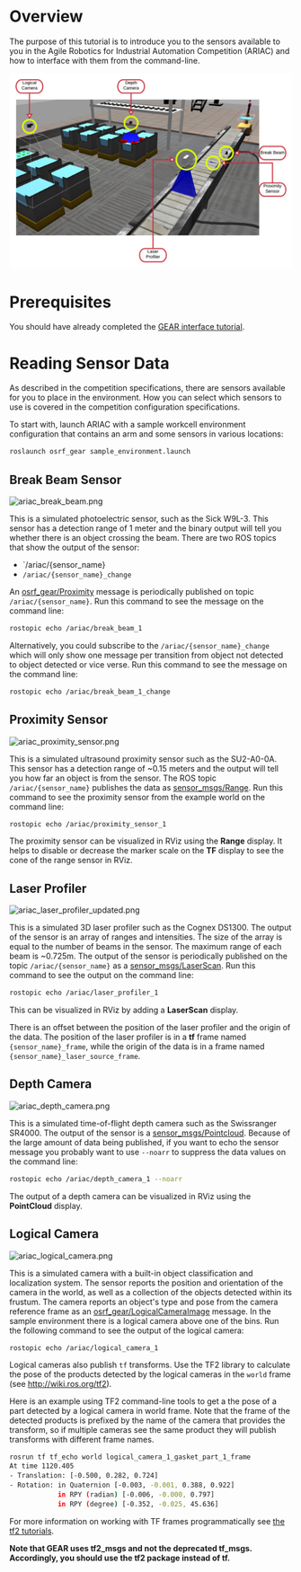 # Overview #

The purpose of this tutorial is to introduce you to the sensors available to you in the Agile Robotics for Industrial Automation Competition (ARIAC) and how to interface with them from the command-line.

<img src="../figures/sensors.png" alt="alt text" width="900" class="center">

# Prerequisites #

You should have already completed the [GEAR interface tutorial](./gear_interface).

# Reading Sensor Data #

As described in the competition specifications, there are sensors available for you to place in the environment. How you can select which sensors to use is covered in the competition configuration specifications.

To start with, launch ARIAC with a sample workcell environment configuration that contains an arm and some sensors in various locations:

```bash
roslaunch osrf_gear sample_environment.launch
```

## Break Beam Sensor ##

![ariac_break_beam.png](https://bitbucket.org/repo/pB4bBb/images/1097779126-ariac_break_beam.png)

This is a simulated photoelectric sensor, such as the Sick W9L-3.
This sensor has a detection range of 1 meter and the binary output will tell you whether there is an object crossing the beam.
There are two ROS topics that show the output of the sensor:

* `/ariac/{sensor_name}
* `/ariac/{sensor_name}_change`

An [osrf_gear/Proximity](https://bitbucket.org/osrf/ariac/src/master/osrf_gear/msg/Proximity.msg) message is periodically published on topic `/ariac/{sensor_name}`.
Run this command to see the message on the command line:

```bash
rostopic echo /ariac/break_beam_1
```

Alternatively, you could subscribe to the `/ariac/{sensor_name}_change` which will only show one message per transition from object not detected to object detected or vice verse.
Run this command to see the message on the command line:

```bash
rostopic echo /ariac/break_beam_1_change
```

## Proximity Sensor ##

![ariac_proximity_sensor.png](https://bitbucket.org/repo/pB4bBb/images/997334629-ariac_proximity_sensor.png)

This is a simulated ultrasound proximity sensor such as the SU2-A0-0A.
This sensor has a detection range of ~0.15 meters and the output will tell you how far an object is from the sensor.
The ROS topic `/ariac/{sensor_name}` publishes the data as [sensor_msgs/Range](http://docs.ros.org/api/sensor_msgs/html/msg/Range.html).
Run this command to see the proximity sensor from the example world on the command line:

```bash
rostopic echo /ariac/proximity_sensor_1
```

The proximity sensor can be visualized in RViz using the **Range** display.
It helps to disable or decrease the marker scale on the **TF** display to see the cone of the range sensor in RViz.

## Laser Profiler ##

![ariac_laser_profiler_updated.png](https://bitbucket.org/repo/pB4bBb/images/2590957860-ariac_laser_profiler_updated.png)

This is a simulated 3D laser profiler such as the Cognex DS1300.
The output of the sensor is an array of ranges and intensities.
The size of the array is equal to the number of beams in the sensor.
The maximum range of each beam is ~0.725m.
The output of the sensor is periodically published on the topic `/ariac/{sensor_name}` as a [sensor_msgs/LaserScan](http://docs.ros.org/api/sensor_msgs/html/msg/LaserScan.html).
Run this command to see the output on the command line:

```bash
rostopic echo /ariac/laser_profiler_1
```

This can be visualized in RViz by adding a **LaserScan** display.

There is an offset between the position of the laser profiler and the origin of the data.
The position of the laser profiler is in a **tf** frame named `{sensor_name}_frame`, while the origin of the data is in a frame named `{sensor_name}_laser_source_frame`.

## Depth Camera ##
![ariac_depth_camera.png](https://bitbucket.org/repo/pB4bBb/images/1179150255-ariac_depth_camera.png)

This is a simulated time-of-flight depth camera such as the Swissranger SR4000.
The output of the sensor is a [sensor_msgs/Pointcloud](http://docs.ros.org/api/sensor_msgs/html/msg/PointCloud.html).
Because of the large amount of data being published, if you want to echo the sensor message you probably want to use `--noarr` to suppress the data values on the command line:

```bash
rostopic echo /ariac/depth_camera_1 --noarr
```

The output of a depth camera can be visualized in RViz using the **PointCloud** display.

## Logical Camera ##

![ariac_logical_camera.png](https://bitbucket.org/repo/pB4bBb/images/2463683455-ariac_logical_camera.png)

This is a simulated camera with a built-in object classification and localization system.
The sensor reports the position and orientation of the camera in the world, as well as a collection of the objects detected within its frustum.
The camera reports an object's type and pose from the camera reference frame as an [osrf_gear/LogicalCameraImage](https://bitbucket.org/osrf/ariac/src/master/osrf_gear/msg/LogicalCameraImage.msg) message.
In the sample environment there is a logical camera above one of the bins.
Run the following command to see the output of the logical camera:

```
rostopic echo /ariac/logical_camera_1
```

Logical cameras also publish `tf` transforms.
Use the TF2 library to calculate the pose of the products detected by the logical cameras in the `world` frame (see http://wiki.ros.org/tf2).

Here is an example using TF2 command-line tools to get a the pose of a part detected by a logical camera in world frame.
Note that the frame of the detected products is prefixed by the name of the camera that provides the transform, so if multiple cameras see the same product they will publish transforms with different frame names.

```bash
rosrun tf tf_echo world logical_camera_1_gasket_part_1_frame
At time 1120.405
- Translation: [-0.500, 0.282, 0.724]
- Rotation: in Quaternion [-0.003, -0.001, 0.388, 0.922]
            in RPY (radian) [-0.006, -0.000, 0.797]
            in RPY (degree) [-0.352, -0.025, 45.636]
```

For more information on working with TF frames programmatically see [the tf2 tutorials](http://wiki.ros.org/tf2/Tutorials).

**Note that GEAR uses tf2_msgs and not the deprecated tf_msgs. Accordingly, you should use the tf2 package instead of tf.**
